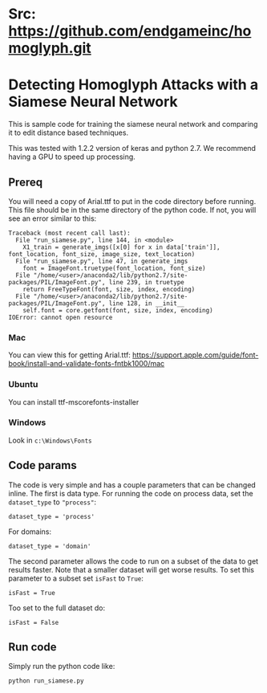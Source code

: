# Src: https://github.com/endgameinc/homoglyph.git

# Detecting Homoglyph Attacks with a Siamese Neural Network
This is sample code for training the siamese neural network and comparing it to edit distance based techniques.  

This was tested with 1.2.2 version of keras and python 2.7.  We recommend having a GPU to speed up processing.

## Prereq
You will need a copy of Arial.ttf to put in the code directory before running.  This file should be in the same directory of the python code.  If not, you will see an error similar to this:

```
Traceback (most recent call last):
  File "run_siamese.py", line 144, in <module>
    X1_train = generate_imgs([x[0] for x in data['train']], font_location, font_size, image_size, text_location)
  File "run_siamese.py", line 47, in generate_imgs
    font = ImageFont.truetype(font_location, font_size)
  File "/home/<user>/anaconda2/lib/python2.7/site-packages/PIL/ImageFont.py", line 239, in truetype
    return FreeTypeFont(font, size, index, encoding)
  File "/home/<user>/anaconda2/lib/python2.7/site-packages/PIL/ImageFont.py", line 128, in __init__
    self.font = core.getfont(font, size, index, encoding)
IOError: cannot open resource
```

### Mac

You can view this for getting Arial.ttf: https://support.apple.com/guide/font-book/install-and-validate-fonts-fntbk1000/mac

### Ubuntu

You can install ttf-mscorefonts-installer

### Windows

Look in `c:\Windows\Fonts`

## Code params
The code is very simple and has a couple parameters that can be changed inline.  The first is data type.  For running the code on process data, set the `dataset_type` to `"process"`:

```
dataset_type = 'process'
```

For domains:

```
dataset_type = 'domain'
```

The second parameter allows the code to run on a subset of the data to get results faster.  Note that a smaller dataset will get worse results.  To set this parameter to a subset set `isFast` to `True`:

```
isFast = True
```

Too set to the full dataset do:

```
isFast = False
```

## Run code

Simply run the python code like:

```
python run_siamese.py
```
